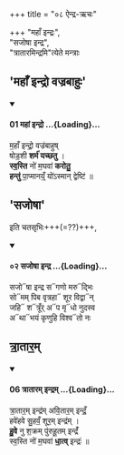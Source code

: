 +++
title = "०८ ऐन्द्र-ऋचः"

+++
"महाँ इन्द्रः",  
"सजोषा इन्द्र",  
"त्रातारमिन्द्रमि"त्येते मन्त्राः  

## 'महाँ इन्द्रो वज्रबाहुः'

<div class="js_include" includetitle="false" newlevelforh1="4" unfilled url="/vedAH_yajuH/taittirIyam/sArasvata-vibhAgaH/saMhitA/Rk/vishvAsa-prastutiH/1/4_somAbhiShavAdi/42_ShoDashigrahaH/01_mahAM_indro.md">
<details open><summary><h4>01 महां इन्द्रो ...{Loading}...</h4></summary>

म॒हाँ इन्द्रो॒ वज्र॑बाहुष्  
षोड॒शी **शर्म॑ यच्छतु** ।  
**स्व॒स्ति** नो॑ म॒घवा॑ **करोतु॒**  
**हन्तु॑** पा॒प्मानय्ँ॒ यो॑ऽस्मान् द्वेष्टि॑ ॥
</details>
</div>

## 'सजोषा'
इति चतसृभिः+++(=??)+++,

<div class="js_include" includetitle="false" newlevelforh1="4" unfilled url="/vedAH_Rk/shAkalam/saMhitA/vishvAsa-prastutiH/03/047/02_sajoShA_indra.md">
<details open><summary><h4>०२ सजोषा इन्द्र ...{Loading}...</h4></summary>

सजो᳓षा इन्द्र स᳓गणो मरु᳓द्भिः  
सो᳓मम् पिब वृत्रहा᳓ शूर विद्वा᳓न्  
जहि᳓ श᳓त्रूँर् अ᳓प मृ᳓धो नुदस्व  
अ᳓था᳓भयं कृणुहि विश्व᳓तो नः
</details>
</div>

## त्रा॒तार॒म्
<div class="js_include" includetitle="false" newlevelforh1="4" unfilled url="/vedAH_yajuH/taittirIyam/sArasvata-vibhAgaH/saMhitA/Rk/vishvAsa-prastutiH/1/6_aiShTika-yAjamAnAdi/12_kAmyeShTi-mantrAH/06_trAtAram_indram.md">
<details open><summary><h4>06 त्रातारम् इन्द्रम् ...{Loading}...</h4></summary>

त्रा॒तार॒म् इन्द्र॑म् अवि॒तार॒म् इन्द्रँ॒  
हवे॑हवे सु॒हवँ॒ शूर॒म् इन्द्र॑म् ।   
**हु॒वे** नु श॒क्रम् पु॑रुहू॒तम् इन्द्रँ॑  
स्व॒स्ति नो॑ म॒घवा॑ **धा॒त्व्** इन्द्रः॑  ॥
</details>
</div>
